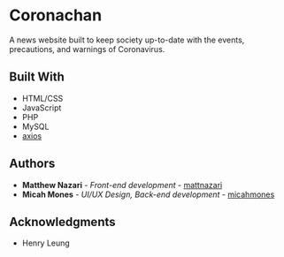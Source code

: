 # Coronachan

A news website built to keep society up-to-date with the events, precautions, and warnings of Coronavirus.

## Built With

* HTML/CSS
* JavaScript
* PHP
* MySQL
* [axios](https://github.com/axios/axios)

## Authors

* **Matthew Nazari** - *Front-end development* - [mattnazari](https://github.com/mattnazari)
* **Micah Mones** - *UI/UX Design, Back-end development* - [micahmones](https://github.com/micahmones)

## Acknowledgments

* Henry Leung
